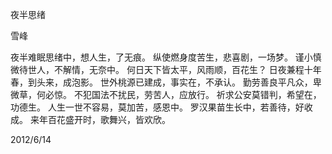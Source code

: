 夜半思绪

雪峰


夜半难眠思绪中，想人生，了无痕。
纵使燃身度苦生，悲喜剧，一场梦。
谨小慎微待世人，不解情，无奈中。
何日天下皆太平，风雨顺，百花生？
日夜兼程十年春，到头来，成泡影。
世外桃源已建成，事实在，不承认。
勤劳善良平凡众，卑微草，何必惊。
不犯国法不扰民，劳苦人，应放行。
祈求公安莫错判，希望在，功德生。
人生一世不容易，莫加苦，感恩中。
罗汉果苗生长中，若善待，好收成。
来年百花盛开时，歌舞兴，皆欢欣。

2012/6/14



